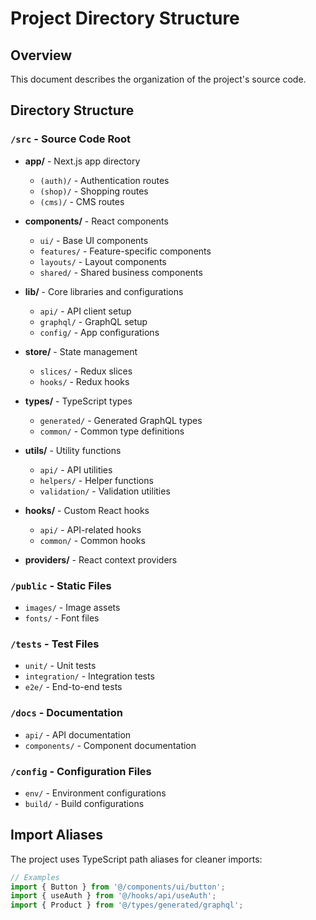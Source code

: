 # Project Directory Structure

## Overview

This document describes the organization of the project's source code.

## Directory Structure

### `/src` - Source Code Root

- **app/** - Next.js app directory
    - `(auth)/` - Authentication routes
    - `(shop)/` - Shopping routes
    - `(cms)/` - CMS routes

- **components/** - React components
    - `ui/` - Base UI components
    - `features/` - Feature-specific components
    - `layouts/` - Layout components
    - `shared/` - Shared business components

- **lib/** - Core libraries and configurations
    - `api/` - API client setup
    - `graphql/` - GraphQL setup
    - `config/` - App configurations

- **store/** - State management
    - `slices/` - Redux slices
    - `hooks/` - Redux hooks

- **types/** - TypeScript types
    - `generated/` - Generated GraphQL types
    - `common/` - Common type definitions

- **utils/** - Utility functions
    - `api/` - API utilities
    - `helpers/` - Helper functions
    - `validation/` - Validation utilities

- **hooks/** - Custom React hooks
    - `api/` - API-related hooks
    - `common/` - Common hooks

- **providers/** - React context providers

### `/public` - Static Files

- `images/` - Image assets
- `fonts/` - Font files

### `/tests` - Test Files

- `unit/` - Unit tests
- `integration/` - Integration tests
- `e2e/` - End-to-end tests

### `/docs` - Documentation

- `api/` - API documentation
- `components/` - Component documentation

### `/config` - Configuration Files

- `env/` - Environment configurations
- `build/` - Build configurations

## Import Aliases

The project uses TypeScript path aliases for cleaner imports:

```typescript
// Examples
import { Button } from '@/components/ui/button';
import { useAuth } from '@/hooks/api/useAuth';
import { Product } from '@/types/generated/graphql';
```